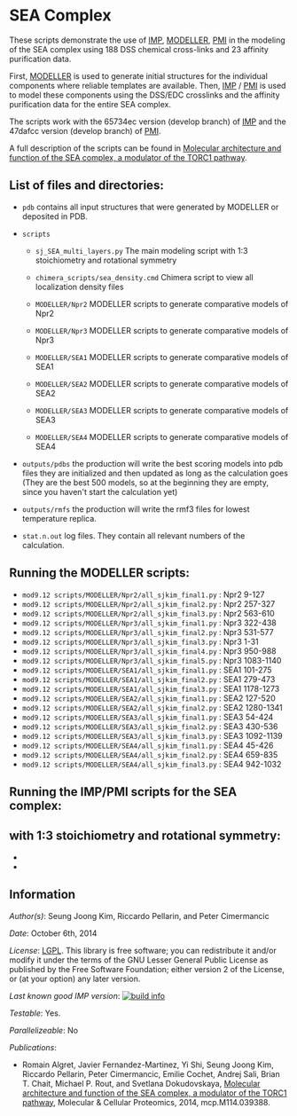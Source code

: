 # SEA Complex

These scripts demonstrate the use of [IMP](http://salilab.org/imp), [MODELLER](http://salilab.org/modeller), 
[PMI](https://github.com/salilab/pmi) in the modeling of the SEA complex using 188 DSS chemical cross-links and 23 affinity purification data.

First, [MODELLER](http://salilab.org/modeller) is used to generate
initial structures for the individual components where reliable templates are available. Then, [IMP](http://salilab.org/imp) / [PMI](https://github.com/salilab/pmi) is used to model these components using the DSS/EDC crosslinks and the affinity purification data for the entire SEA complex.

The scripts work with the 65734ec version (develop branch) of [IMP](http://salilab.org/imp) and the 47dafcc version (develop branch) of [PMI](https://github.com/salilab/pmi).

A full description of the scripts can be found in
[Molecular architecture and function of the SEA complex, a modulator of the TORC1 pathway](http://mcponline.org/content/early/2014/07/29/mcp.M114.039388).

## List of files and directories:

- `pdb`	contains all input structures that were generated by MODELLER or deposited in PDB.

- `scripts`
  - `sj_SEA_multi_layers.py`                   The main modeling script with 1:3 stoichiometry and rotational symmetry

  - `chimera_scripts/sea_density.cmd`          Chimera script to view all localization density files 
  
  - `MODELLER/Npr2` MODELLER scripts to generate comparative models of Npr2

  - `MODELLER/Npr3` MODELLER scripts to generate comparative models of Npr3

  - `MODELLER/SEA1` MODELLER scripts to generate comparative models of SEA1

  - `MODELLER/SEA2` MODELLER scripts to generate comparative models of SEA2

  - `MODELLER/SEA3` MODELLER scripts to generate comparative models of SEA3
  
  - `MODELLER/SEA4` MODELLER scripts to generate comparative models of SEA4


- `outputs/pdbs`    the production will write the best scoring models into pdb files they are initialized and then updated as long as the calculation goes
                 (They are the best 500 models, so at the beginning they are empty, since you haven't start the calculation yet)

- `outputs/rmfs`    the production will write the rmf3 files for lowest temperature replica.
			
- `stat.n.out`	 log files. They contain all relevant numbers of the calculation.

## Running the MODELLER scripts:
- `mod9.12 scripts/MODELLER/Npr2/all_sjkim_final1.py` : Npr2 9-127
- `mod9.12 scripts/MODELLER/Npr2/all_sjkim_final2.py` : Npr2 257-327
- `mod9.12 scripts/MODELLER/Npr2/all_sjkim_final3.py` : Npr2 563-610
- `mod9.12 scripts/MODELLER/Npr3/all_sjkim_final1.py` : Npr3 322-438
- `mod9.12 scripts/MODELLER/Npr3/all_sjkim_final2.py` : Npr3 531-577
- `mod9.12 scripts/MODELLER/Npr3/all_sjkim_final3.py` : Npr3 1-31
- `mod9.12 scripts/MODELLER/Npr3/all_sjkim_final4.py` : Npr3 950-988
- `mod9.12 scripts/MODELLER/Npr3/all_sjkim_final5.py` : Npr3 1083-1140
- `mod9.12 scripts/MODELLER/SEA1/all_sjkim_final1.py` : SEA1 101-275
- `mod9.12 scripts/MODELLER/SEA1/all_sjkim_final2.py` : SEA1 279-473
- `mod9.12 scripts/MODELLER/SEA1/all_sjkim_final3.py` : SEA1 1178-1273
- `mod9.12 scripts/MODELLER/SEA2/all_sjkim_final1.py` : SEA2 127-520
- `mod9.12 scripts/MODELLER/SEA2/all_sjkim_final2.py` : SEA2 1280-1341
- `mod9.12 scripts/MODELLER/SEA3/all_sjkim_final1.py` : SEA3 54-424
- `mod9.12 scripts/MODELLER/SEA3/all_sjkim_final2.py` : SEA3 430-536
- `mod9.12 scripts/MODELLER/SEA3/all_sjkim_final3.py` : SEA3 1092-1139
- `mod9.12 scripts/MODELLER/SEA4/all_sjkim_final1.py` : SEA4 45-426
- `mod9.12 scripts/MODELLER/SEA4/all_sjkim_final2.py` : SEA4 659-835
- `mod9.12 scripts/MODELLER/SEA4/all_sjkim_final3.py` : SEA4 942-1032


## Running the IMP/PMI scripts for the SEA complex:
with 1:3 stoichiometry and rotational symmetry:
-
-
-




## Information

_Author(s)_: Seung Joong Kim, Riccardo Pellarin, and Peter Cimermancic

_Date_: October 6th, 2014

_License_: [LGPL](http://www.gnu.org/licenses/old-licenses/lgpl-2.1.html).
This library is free software; you can redistribute it and/or
modify it under the terms of the GNU Lesser General Public
License as published by the Free Software Foundation; either
version 2 of the License, or (at your option) any later version.

_Last known good IMP version_: [![build info](https://salilab.org/imp/systems/?sysstat=1)](http://salilab.org/imp/systems/)

_Testable_: Yes.

_Parallelizeable_: No

_Publications_:
 - Romain Algret, Javier Fernandez-Martinez, Yi Shi, Seung Joong Kim, Riccardo Pellarin, Peter Cimermancic, Emilie Cochet, Andrej Sali, Brian T. Chait, Michael P. Rout, and Svetlana Dokudovskaya, [Molecular architecture and function of the SEA complex, a modulator of the TORC1 pathway](http://mcponline.org/content/early/2014/07/29/mcp.M114.039388), Molecular & Cellular Proteomics, 2014, mcp.M114.039388.
